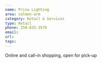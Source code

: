 ```yaml
---
name: Prisa Lighting
area: salmon-arm
category: Retail & Services
type: Retail
phone: 250-833-3579
email: 
url: 
tags:
---
```


Online and call-in shopping, open for pick-up